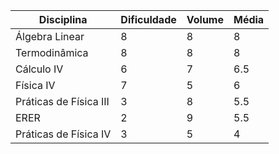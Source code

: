 
| Disciplina             | Dificuldade | Volume | Média |
| ---------------------- | ----------- | ------ | ----- |
| Álgebra Linear         | 8           | 8      | 8     |
| Termodinâmica          | 8           | 8      | 8     |
| Cálculo IV             | 6           | 7      | 6.5   |
| Física IV              | 7           | 5      | 6     |
| Práticas de Física III | 3           | 8      | 5.5   |
| ERER                   | 2           | 9      | 5.5   |
| Práticas de Física IV  | 3           | 5      | 4     |
